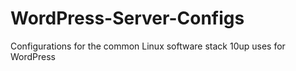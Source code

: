 # WordPress-Server-Configs
Configurations for the common Linux software stack 10up uses for WordPress
